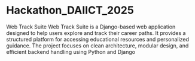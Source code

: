# Hackathon_DAIICT_2025
Web Track Suite Web Track Suite is a Django-based web application designed to help users explore and  track their career paths. It provides a structured platform for accessing educational  resources and personalized guidance. The project focuses on clean architecture,  modular design, and efficient backend handling using Python and Django
